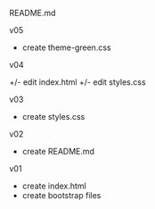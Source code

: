 README.md

v05

+   create theme-green.css

v04

+/-   edit index.html
+/-   edit styles.css

v03

+   create styles.css

v02

+   create README.md

v01

+   create index.html
+   create bootstrap files